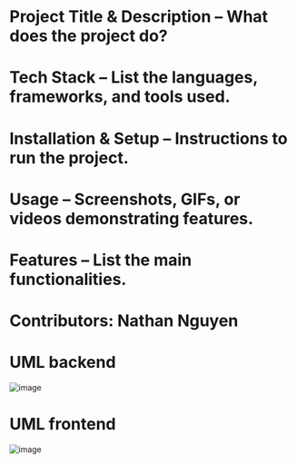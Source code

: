 
 
# Project Title & Description – What does the project do?
# Tech Stack – List the languages, frameworks, and tools used.
# Installation & Setup – Instructions to run the project.
# Usage – Screenshots, GIFs, or videos demonstrating features.
# Features – List the main functionalities.

# Contributors: Nathan Nguyen


# UML backend
![image](https://github.com/user-attachments/assets/0247b792-1721-43c8-8d36-30e3f1ca8079)
# UML frontend
![image](https://github.com/user-attachments/assets/6bbd1261-ccb2-434d-9235-20966b7e56d4)

